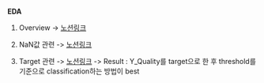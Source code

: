 **EDA**

1. Overview -> [노션링크](https://www.notion.so/EDA1-dc93b9e28b2844f089ae2f6ddcc47ff2)

2. NaN값 관련 -> [노션링크](https://www.notion.so/EDA2-bd3d5a338aed4dd69d9f858edb3c8e26)

3. Target 관련 -> [노션링크](https://www.notion.so/EDA2-bd3d5a338aed4dd69d9f858edb3c8e26)
-> Result : Y_Quality를 target으로 한 후 threshold를 기준으로 classification하는 방법이 best
